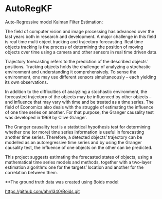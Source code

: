 # AutoRegKF
Auto-Regressive model Kalman Filter Estimation:

The field of computer vision and image processing has advanced over the last years both in research and development. A major challenge in this field is real time multi object tracking and trajectory forecasting.
Real time objects tracking is the process of determining the position of moving objects over time using a camera and other sensors in real time driven data.

Trajectory forecasting refers to the prediction of the described objects’ positions.
Tracking objects holds the challenge of analyzing a stochastic environment and understanding it comprehensively.
To sense the environment, one may use  different sensors simultaneously – each yielding its own observations.

In addition to the difficulties of analyzing a stochastic environment, the forecasted trajectory of the objects may be influenced by other objects – and influence that may vary with time and be treated as a time series.
The field of Economics also deals with the struggle of estimating the influence of one time series on another.
For that purpose, the Granger causality test was developed in 1969 by Clive Granger.

The Granger causality test is a statistical hypothesis test for determining whether one (or more) time series information is useful in forecasting another time series.
Therefore, a detected objects’ trajectory can be modelled as an autoregressive time series and by using the Granger causality test, the influence of one objects on the other can be predicted.

This project suggests estimating the forecasted states of objects, using a mathematical time series models and methods, together with a two-layer estimation algorithm: one for the targets’ location and another for the correlation between them.






**The ground truth data was created using Boids model:

https://github.com/ahn1340/Boids.git